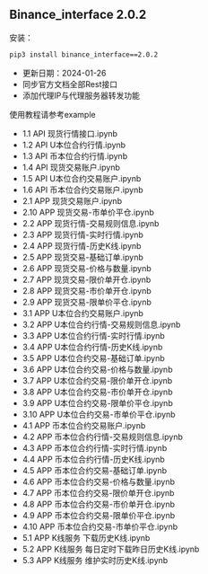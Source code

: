 ## Binance_interface 2.0.2

安装：

```cmd
pip3 install binance_interface==2.0.2
```

- 更新日期：2024-01-26
- 同步官方文档全部Rest接口
- 添加代理IP与代理服务器转发功能

使用教程请参考example

- 1.1 API 现货行情接口.ipynb
- 1.2 API U本位合约行情.ipynb
- 1.3 API 币本位合约行情.ipynb
- 1.4 API 现货交易账户.ipynb
- 1.5 API U本位合约交易账户.ipynb
- 1.6 API 币本位合约交易账户.ipynb
- 2.1 APP 现货交易账户.ipynb
- 2.10 APP 现货交易-市单价平仓.ipynb
- 2.2 APP 现货行情-交易规则信息.ipynb
- 2.3 APP 现货行情-实时行情.ipynb
- 2.4 APP 现货行情-历史K线.ipynb
- 2.5 APP 现货交易-基础订单.ipynb
- 2.6 APP 现货交易-价格与数量.ipynb
- 2.7 APP 现货交易-限价单开仓.ipynb
- 2.8 APP 现货交易-市价单开仓.ipynb
- 2.9 APP 现货交易-限单价平仓.ipynb
- 3.1 APP U本位合约交易账户.ipynb
- 3.2 APP U本位合约行情-交易规则信息.ipynb
- 3.3 APP U本位合约行情-实时行情.ipynb
- 3.4 APP U本位合约行情-历史K线.ipynb
- 3.5 APP U本位合约交易-基础订单.ipynb
- 3.6 APP U本位合约交易-价格与数量.ipynb
- 3.7 APP U本位合约交易-限价单开仓.ipynb
- 3.8 APP U本位合约交易-市价单开仓.ipynb
- 3.9 APP U本位合约交易-限单价平仓.ipynb
- 3.10 APP U本位合约交易-市单价平仓.ipynb
- 4.1 APP 币本位合约交易账户.ipynb
- 4.2 APP 币本位合约行情-交易规则信息.ipynb
- 4.3 APP 币本位合约行情-实时行情.ipynb
- 4.4 APP 币本位合约行情-历史K线.ipynb
- 4.5 APP 币本位合约交易-基础订单.ipynb
- 4.6 APP 币本位合约交易-价格与数量.ipynb
- 4.7 APP 币本位合约交易-限价单开仓.ipynb
- 4.8 APP 币本位合约交易-市价单开仓.ipynb
- 4.9 APP 币本位合约交易-限单价平仓.ipynb
- 4.10 APP 币本位合约交易-市单价平仓.ipynb
- 5.1 APP K线服务 下载历史K线.ipynb
- 5.2 APP K线服务 每日定时下载昨日历史K线.ipynb
- 5.3 APP K线服务 维护实时历史K线.ipynb